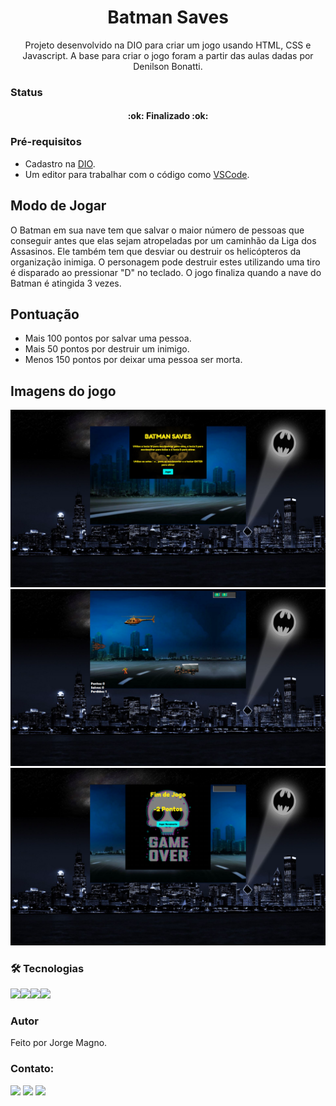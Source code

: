 <h1 align="center">Batman Saves</h1>

<p align="center">Projeto desenvolvido na DIO para criar um jogo usando HTML, CSS e Javascript. A base para criar o jogo foram a partir das aulas dadas por Denilson Bonatti.</p>

### Status
<h4 align="center"> 
	:ok: Finalizado :ok:
</h4>

### Pré-requisitos
- Cadastro na [DIO](https://digitalinnovation.one/).
- Um editor para trabalhar com o código como [VSCode](https://code.visualstudio.com/).

## Modo de Jogar
O Batman em sua nave tem que salvar o maior número de pessoas que conseguir antes que elas sejam atropeladas por um caminhão da Liga dos Assasinos. Ele também tem que desviar ou destruir os helicópteros da organização inimiga. O personagem pode destruir estes utilizando uma tiro é disparado ao pressionar "D" no teclado. O jogo finaliza quando a nave do Batman é atingida 3 vezes.

## Pontuação
- Mais 100 pontos por salvar uma pessoa.
- Mais 50 pontos por destruir um inimigo.
- Menos 150 pontos por deixar uma pessoa ser morta.


## Imagens do jogo
![Imagem do jogo - tela principal](/imgs/tela-inicial.png)
![Imagem do jogo - tela do jogo](/imgs/tela-jogo.png)
![Imagem do jogo - tela de fim de jogo](/imgs/fim-dejogo.png)

### 🛠 Tecnologias
<img src="https://img.shields.io/badge/HTML5-E34F26?style=for-the-badge&logo=html5&logoColor=white" /><img src="https://img.shields.io/badge/CSS3-1572B6?style=for-the-badge&logo=css3&logoColor=white" /><img src="https://img.shields.io/badge/JavaScript-323330?style=for-the-badge&logo=javascript&logoColor=F7DF1" /><img src="https://img.shields.io/badge/jQuery-0769AD?style=for-the-badge&logo=jquery&logoColor=whit"/>

### Autor
Feito por Jorge Magno.

### Contato:
[<img src="https://img.shields.io/badge/linkedin-%230077B5.svg?&style=for-the-badge&logo=linkedin&logoColor=white" />](https://www.linkedin.com/in/jorge-magno-l-moraes-381a19174/) 
[<img src = "https://img.shields.io/badge/instagram-%23E4405F.svg?&style=for-the-badge&logo=instagram&logoColor=white">](https://www.instagram.com/jorgepierrot/?hl=pt-br) 
[<img src = "https://img.shields.io/badge/facebook-%231877F2.svg?&style=for-the-badge&logo=facebook&logoColor=white">](https://www.facebook.com/jorge.magno.7)
